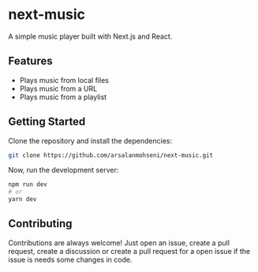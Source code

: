 # next-music

A simple music player built with Next.js and React.

## Features

- Plays music from local files
- Plays music from a URL
- Plays music from a playlist

## Getting Started

Clone the repository and install the dependencies:

```bash
git clone https://github.com/arsalanmohseni/next-music.git
```

Now, run the development server:

```bash
npm run dev
# or
yarn dev
```

## Contributing

Contributions are always welcome!
Just open an issue, create a pull request, create a discussion or create a pull request for a open issue if the issue is needs some changes in code.
